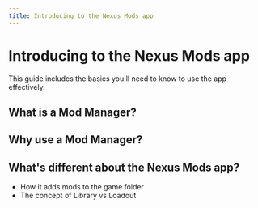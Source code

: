 ```yaml
---
title: Introducing to the Nexus Mods app
---
```


# Introducing to the Nexus Mods app

This guide includes the basics you'll need to know to use the app effectively.

## What is a Mod Manager? 

## Why use a Mod Manager?

## What's different about the Nexus Mods app?
- How it adds mods to the game folder
- The concept of Library vs Loadout
